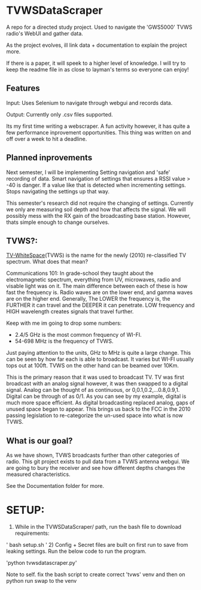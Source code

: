 # TVWSDataScraper

A repo for a directed study project. Used to navigate the 'GWS5000' TVWS radio's WebUI and gather data.

As the project evolves, ill link data + documentation to explain the project more.

If there is a paper, it will speek to a higher level of knowledge.
I will try to keep the readme file in as close to layman's terms so everyone can enjoy!


## Features
Input: Uses Selenium to navigate through webgui and records data. 

Output: Currently only .csv files supported.

Its my first time writing a webscraper. A fun activity however, it has quite a few performance inprovement opportunities. This thing was written on and off over a week to hit a deadline.


## Planned inprovements
Next semester, I will be implementing Setting navigation and 'safe' recording of data.  Smart navigation of settings that ensures a RSSI value > -40 is danger.  If a value like that is detected when incrementing settings. Stops navigating the settings up that way.

This semester's research did not require the changing of settings. Currently we only are measuring soil depth and how that affects the signal. We will possibly mess with the RX gain of the broadcasting base station. However, thats simple enough to change ourselves. 


## TVWS?: 
[TV-WhiteSpace](https://www.rfwel.com/us/index.php/tvws)(TVWS) is the name for the newly (2010) re-classified TV spectrum.
What does that mean?

Communications 101: In grade-school they taught about the electromagnetic spectrum, everything from UV, microwaves, radio and
visable light was on it. The main difference between each of these is how fast the frequency is. Radio waves
are on the lower end, and gamma waves are on the higher end. Generally, The LOWER the frequency is, the FURTHER it can 
travel and the DEEPER it can penetrate. LOW frequency and HIGH wavelength creates signals that travel further.

Keep with me im going to drop some numbers:
- 2.4/5 GHz is the most common frequency of WI-FI.
- 54-698 MHz is the frequency of TVWS.

Just paying attention to the units, GHz to MHz is quite a large change.
This can be seen by how far each is able to broadcast. It varies but WI-FI usually tops out at 100ft. TVWS on the other
hand can be beamed over 10Km.

This is the primary reason that it was used to broadcast TV. TV was first broadcast with an analog signal however,
it was then swapped to a digital signal. Analog can be thought of as continuous, or 0,0.1,0.2,...0.8,0.9,1. Digital can
be through of as 0/1. As you can see by my example, digital is much more space efficient. As digital broadcasting
replaced analog, gaps of unused space began to appear. This brings us back to the FCC in the 2010 passing legislation to
re-categorize the un-used space into what is now TVWS.

## What is our goal?
As we have shown, TVWS broadcasts further than other categories of radio. This git project exists to pull data from
a TVWS antenna webgui. We are going to bury the receiver and see how different depths changes the measured characteristics.

See the Documentation folder for more.

# SETUP:
1) While in the TVWSDataScraper/ path, run the bash file to download requirements:

'
bash setup.sh
'
2) Config + Secret files are built on first run to save from leaking settings. Run the below code to run the program.

'python tvwsdatascraper.py'

Note to self. fix the bash script to create correct 'tvws' venv and then on python run swap to the venv
